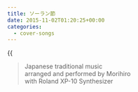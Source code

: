 ```yaml
---
title: ソーラン節
date: 2015-11-02T01:20:25+00:00
categories:
  - cover-songs
---
```

{{<audio yosakoi-soran>}}

>Japanese traditional music  
>arranged and performed by Morihiro  
>with Roland XP-10 Synthesizer  